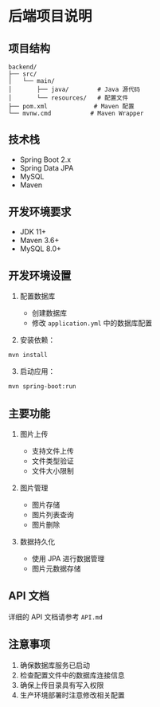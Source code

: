 # 后端项目说明

## 项目结构
```
backend/
├── src/
│   └── main/
│       ├── java/        # Java 源代码
│       └── resources/   # 配置文件
├── pom.xml             # Maven 配置
└── mvnw.cmd           # Maven Wrapper
```

## 技术栈
- Spring Boot 2.x
- Spring Data JPA
- MySQL
- Maven

## 开发环境要求
- JDK 11+
- Maven 3.6+
- MySQL 8.0+

## 开发环境设置
1. 配置数据库
   - 创建数据库
   - 修改 `application.yml` 中的数据库配置

2. 安装依赖：
```bash
mvn install
```

3. 启动应用：
```bash
mvn spring-boot:run
```

## 主要功能
1. 图片上传
   - 支持文件上传
   - 文件类型验证
   - 文件大小限制

2. 图片管理
   - 图片存储
   - 图片列表查询
   - 图片删除

3. 数据持久化
   - 使用 JPA 进行数据管理
   - 图片元数据存储

## API 文档
详细的 API 文档请参考 `API.md`

## 注意事项
1. 确保数据库服务已启动
2. 检查配置文件中的数据库连接信息
3. 确保上传目录具有写入权限
4. 生产环境部署时注意修改相关配置 